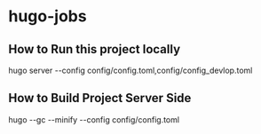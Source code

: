 # hugo-jobs
## How to Run this project locally
hugo server --config config/config.toml,config/config_devlop.toml

## How to Build Project Server Side
hugo --gc --minify --config config/config.toml
